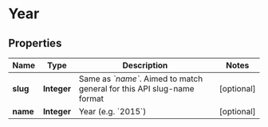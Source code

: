 
# Year

## Properties
Name | Type | Description | Notes
------------ | ------------- | ------------- | -------------
**slug** | **Integer** | Same as *&#x60;name&#x60;*. Aimed to match general for this API slug-name format |  [optional]
**name** | **Integer** | Year (e.g. &#x60;2015&#x60;) |  [optional]



